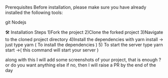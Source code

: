 Prerequisites
Before installation, please make sure you have already installed the following tools:

git
Nodejs

🛠️ Installation Steps
1)Fork the project
2)Clone the forked project
3)Navigate to the cloned project directory
4)Install the dependencies with yarn install
-> just type yarn ( To install the dependencies )
5)  To start the server type yarn start 
->( this command will start your server )

along with this I will add some screenshots of your project, that is enough ? or do you want anything else
if no, then I will raise a PR by the end of the day